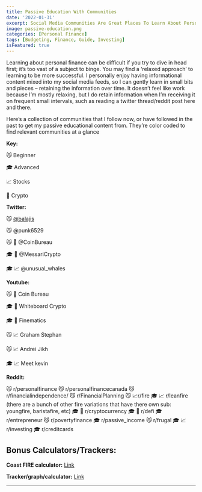 ```yaml
---
title: Passive Education With Communities
date: '2022-01-31'
excerpt: Social Media Communities Are Great Places To Learn About Personal Finance
image: passive-education.png
categories: [Personal Finance]
tags: [Budgeting, Finance, Guide, Investing]
isFeatured: true
---
```


Learning about personal finance can be difficult if you try to dive in head first; it’s too vast of a subject to binge. You may find a ‘relaxed approach’ to learning to be more successful. I personally enjoy having informational content mixed into my social media feeds, so I can gently learn in small bits and pieces – retaining the information over time. It doesn’t feel like work because I’m mostly relaxing, but I do retain information when I’m receiving it on frequent small intervals, such as reading a twitter thread/reddit post here and there.

Here’s a collection of communities that I follow now, or have followed in the past to get my passive educational content from. They’re color coded to find relevant communities at a glance

**Key:**

😼  Beginner

🎓  Advanced

📈  Stocks

🚀  Crypto

**Twitter:**

😼 [@balajis](https://twitter.com/balajis/)

😼 @punk6529

😼 🚀 @CoinBureau

🎓 🚀 @MessariCrypto

🎓 📈 @unusual_whales

**Youtube:**

😼 🚀 Coin Bureau

🎓 🚀 Whiteboard Crypto

🎓 🚀 Finematics

😼 📈 Graham Stephan

😼 📈 Andrei Jikh

🎓 📈 Meet kevin

**Reddit:**

😼 r/personalfinance
😼 r/personalfinancecanada
😼 r/financialindependence/
😼 r/FinancialPlanning
😼 📈r/fire
🎓 📈 r/leanfire (there are a bunch of other fire variations that have there own sub: youngfire, baristafire, etc)
🎓 🚀 r/cryptocurrency
🎓 🚀 r/defi
🎓 r/entrepreneur
😼 r/povertyfinance
🎓 r/passive_income
😼 r/frugal
🎓 📈 r/investing
🎓 r/creditcards


## Bonus Calculators/Trackers:

**Coast FIRE calculator:** [Link](https://walletburst.com/tools/coast-fire-calc/)

**Tracker/graph/calculator:** [Link](https://lab.madfientist.com/)

---
